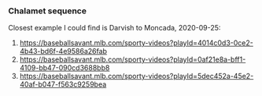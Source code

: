 ### Chalamet sequence

Closest example I could find is Darvish to Moncada, 2020-09-25:
1. https://baseballsavant.mlb.com/sporty-videos?playId=4014c0d3-0ce2-4b43-bd6f-4e9586a26fab
2. https://baseballsavant.mlb.com/sporty-videos?playId=0af21e8a-bff1-4109-bb47-090cd3688bb8
3. https://baseballsavant.mlb.com/sporty-videos?playId=5dec452a-45e2-40af-b047-f563c9259bea
